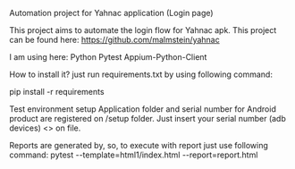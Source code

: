 Automation project for Yahnac application (Login page)

This project aims to automate the login flow for Yahnac apk. This project can be found here: https://github.com/malmstein/yahnac

I am using here:
Python
Pytest
Appium-Python-Client

How to install it?
just run requirements.txt by using following command:

pip install -r requirements

Test environment setup
Application folder and serial number for Android product are registered on /setup folder. Just insert your serial number (adb devices) <<File name here>> on file.

Reports are generated by, so, to execute with report just use following command:
pytest --template=html1/index.html --report=report.html